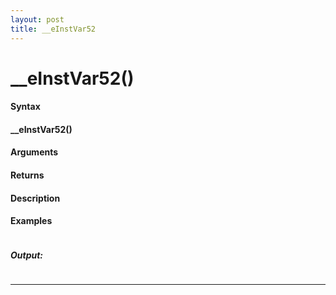 ```yaml
---
layout: post
title: __eInstVar52
---
```


# __eInstVar52()


#### Syntax

#### __eInstVar52()

#### Arguments

#### Returns

#### Description

#### Examples

```

```

##### Output:

```

```

---